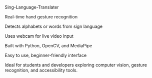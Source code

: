 Sing-Language-Translater

Real-time hand gesture recognition

Detects alphabets or words from sign language

Uses webcam for live video input

Built with Python, OpenCV, and MediaPipe

Easy to use, beginner-friendly interface

Ideal for students and developers exploring computer vision, gesture recognition, and accessibility tools.
